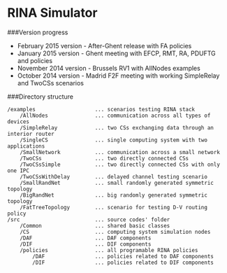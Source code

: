 RINA Simulator
====

###Version progress

* February 2015 version - After-Ghent release with FA policies
* January 2015 version - Ghent meeting with EFCP, RMT, RA, PDUFTG and policies
* November 2014 version - Brussels RV1 with AllNodes examples
* October 2014 version - Madrid F2F meeting with working SimpleRelay and TwoCSs scenarios

###Directory structure

	/examples					... scenarios testing RINA stack
		/AllNodes				... communication across all types of devices
		/SimpleRelay			... two CSs exchanging data through an interior router 
		/SingleCS				... single computing system with two applications
		/SmallNetwork			... communication across a small network
		/TwoCSs					... two directly connected CSs
		/TwoCSsSimple			... two directly connected CSs with only one IPC
		/TwoCSsWithDelay		... delayed channel testing scenario
		/SmallRandNet			... small randomly generated symmetric topology 
		/BigRandNet				... big randomly generated symmetric topology
		/FatTreeTopology		... scenario for testing D-V routing policy
	/src						... source codes' folder
		/Common					... shared basic classes
		/CS						... computing system simulation nodes
		/DAF					... DAF components
		/DIF 					... DIF components
		/policies				... all programable RINA policies
			/DAF				... policies related to DAF components
			/DIF 				... policies related to DIF components

